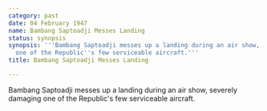 ```yaml
---
category: past
date: 04 February 1947
name: Bambang Saptoadji Messes Landing
status: synopsis
synopsis: '''Bambang Saptoadji messes up a landing during an air show, severely damaging
  one of the Republic''s few serviceable aircraft.'''
title: Bambang Saptoadji Messes Landing

---
```





Bambang Saptoadji messes up a landing during an air
show, severely damaging one of the Republic's few serviceable aircraft.
